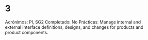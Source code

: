 # 3

Acrónimos: PI, SG2
Completado: No
Prácticas: Manage internal and external interface definitions, designs, and changes for products and product components.